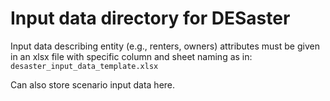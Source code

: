 # Input data directory for DESaster


Input data describing entity (e.g., renters, owners) attributes must be given in an xlsx file with specific column and sheet naming as in:
`desaster_input_data_template.xlsx`

Can also store scenario input data here.